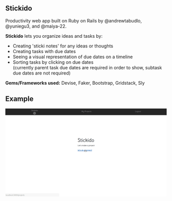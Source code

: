 ## Stickido
Productivity web app built on Ruby on Rails by @andrewtabudlo, @yuniegu3, and @maiya-22.

__Stickido__ lets you organize ideas and tasks by:

* Creating 'sticki notes' for any ideas or thoughts
* Creating tasks with due dates
* Seeing a visual representation of due dates on a timeline
* Sorting tasks by clicking on due dates  
(currently parent task due dates are required in order to show, subtask due dates are not required)

**Gems/Frameworks used:** Devise, Faker, Bootstrap, Gridstack, Sly 

## Example
![alt text](example/stickido.gif "Stickido example")
